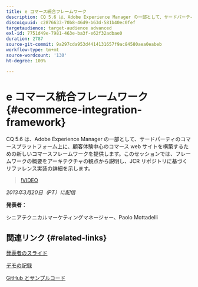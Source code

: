 ```yaml
---
title: e コマース統合フレームワーク
description: CQ 5.6 は、Adobe Experience Manager の一部として、サードパーティのコマースプラットフォーム上に、顧客体験中心のコマース web サイトを構築するための新しいコマースフレームワークを提供します。このセッションでは、フレームワークの概要をアーキテクチャの観点から説明し、JCR リポジトリに基づくリファレンス実装の詳細を示します。
discoiquuid: c2876633-70b8-46d9-b63d-581b40ec0fef
targetaudience: target-audience advanced
exl-id: 7751d49e-7981-463e-ba3f-e62f32adbae0
duration: 2787
source-git-commit: 9a297cda953d4414131657f9ac84580aea0eabeb
workflow-type: tm+mt
source-wordcount: '130'
ht-degree: 100%

---
```


# e コマース統合フレームワーク {#ecommerce-integration-framework}

CQ 5.6 は、Adobe Experience Manager の一部として、サードパーティのコマースプラットフォーム上に、顧客体験中心のコマース web サイトを構築するための新しいコマースフレームワークを提供します。このセッションでは、フレームワークの概要をアーキテクチャの観点から説明し、JCR リポジトリに基づくリファレンス実装の詳細を示します。

>[!VIDEO](https://video.tv.adobe.com/v/19577/?quality=9)

*2013年3月20日（PT）に配信*

**発表者：**

シニアテクニカルマーケティングマネージャー、Paolo Mottadelli

## 関連リンク {#related-links}

[発表者のスライド](https://www.slideshare.net/paolomoz/aem-cq-ecommerce-framework)

[デモの記録](https://vimeo.com/62251523)

[GitHub とサンプルコード](https://github.com/paolomoz/cq-commerce-impl-sample)
